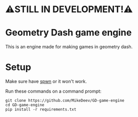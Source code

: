 # ⚠️STILL IN DEVELOPMENT!⚠️

# Geometry Dash game engine

This is an engine made for making games in geometry dash.

# Setup
Make sure have [spwn](https://github.com/Spu7Nix/SPWN-language/releases/tag/v0.8-beta) or it won't work.

Run these commands on a command prompt:
```
git clone https://github.com/MikeDeev/GD-game-engine
cd GD-game-engine
pip install -r requirements.txt
```


